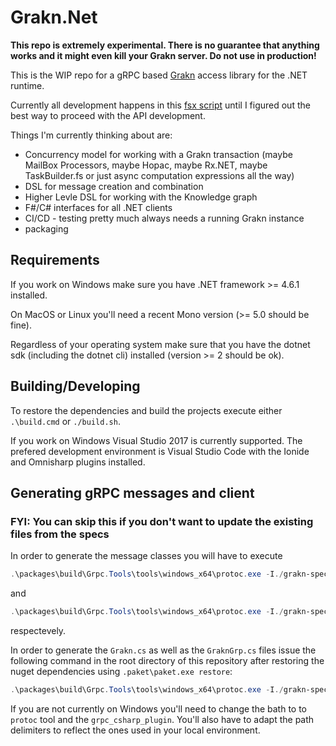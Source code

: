 # Grakn.Net

**This repo is extremely experimental. There is no guarantee that anything works and it might even kill your Grakn server. Do not use in production!**

This is the WIP repo for a gRPC based [Grakn](https://grakn.ai/) access library for the .NET runtime.

Currently all development happens in this [fsx script](https://github.com/WalternativE/Grakn.Net/blob/master/src/FsGrakn/Script.fsx) until I figured out the best way to proceed with the API development.

Things I'm currently thinking about are:

- Concurrency model for working with a Grakn transaction (maybe MailBox Processors, maybe Hopac, maybe Rx.NET, maybe TaskBuilder.fs or just async computation expressions all the way)
- DSL for message creation and combination
- Higher Levle DSL for working with the Knowledge graph
- F#/C# interfaces for all .NET clients
- CI/CD - testing pretty much always needs a running Grakn instance
- packaging

## Requirements

If you work on Windows make sure you have .NET framework >= 4.6.1 installed.

On MacOS or Linux you'll need a recent Mono version (>= 5.0 should be fine).

Regardless of your operating system make sure that you have the dotnet sdk (including the dotnet cli) installed (version >= 2 should be ok).

## Building/Developing

To restore the dependencies and build the projects execute either `.\build.cmd` or `./build.sh`.

If you work on Windows Visual Studio 2017 is currently supported. The prefered development environment is Visual Studio Code with the Ionide and Omnisharp plugins installed.

## Generating gRPC messages and client
### FYI: You can skip this if you don't want to update the existing files from the specs

In order to generate the message classes you will have to execute

```powershell
.\packages\build\Grpc.Tools\tools\windows_x64\protoc.exe -I./grakn-spec/proto --csharp_out src\Grakn.Net .\grakn-spec\proto\concept.proto
```

and

``` powershell
.\packages\build\Grpc.Tools\tools\windows_x64\protoc.exe -I./grakn-spec/proto --csharp_out src\Grakn.Net .\grakn-spec\proto\iterator.proto
```

respectevely.

In order to generate the `Grakn.cs` as well as the `GraknGrp.cs` files issue the following command in the root directory of this repository after restoring the nuget dependencies using `.paket\paket.exe restore`:

```powershell
.\packages\build\Grpc.Tools\tools\windows_x64\protoc.exe -I./grakn-spec/proto --csharp_out src\Grakn.Net --grpc_out src\Grakn.Net ./grakn-spec/proto/grakn.proto --plugin=protoc-gen-grpc=.\packages\build\Grpc.Tools\tools\windows_x64\grpc_csharp_plugin.exe
```

If you are not currently on Windows you'll need to change the bath to to `protoc` tool and the `grpc_csharp_plugin`. You'll also have to adapt the path delimiters to reflect the ones used in your local environment.